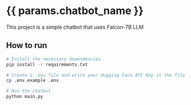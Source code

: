 # {{ params.chatbot_name }}

This project is a simple chatbot that uses Falcon-7B LLM

## How to run

```bash
# Install the necessary dependencies
pip install -r requirements.txt

# Create a .env file and write your Hugging Face API Key in the file
cp .env.example .env

# Run the chatbot
python main.py
```